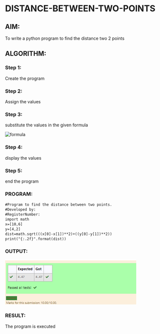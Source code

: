 # DISTANCE-BETWEEN-TWO-POINTS

## AIM:
To write a python program to find the distance two 2 points
## ALGORITHM:
### Step 1: 
Create the program
### Step 2:
Assign the values 
### Step 3: 
substitute the values in the given formula



![formula](formula.jpg)

### Step 4: 
display the values

### Step 5: 
end the program
### PROGRAM:
~~~
#Program to find the distance between two points.
#Developed by: 
#RegisterNumber:
import math
x=[10,6]
y=[4,2]
dist=math.sqrt(((x[0]-x[1])**2)+((y[0]-y[1])**2))
print("{:.2f}".format(dist))

~~~
### OUTPUT:
![output](ex3.png)

### RESULT:
The program is executed
